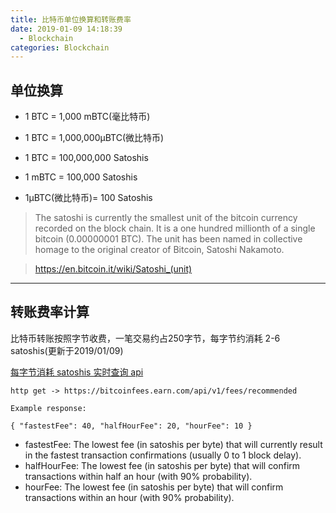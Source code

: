 ```yaml
---
title: 比特币单位换算和转账费率
date: 2019-01-09 14:18:39
  - Blockchain
categories: Blockchain
---
```


## 单位换算

* 1 BTC = 1,000 mBTC(毫比特币)

* 1 BTC = 1,000,000μBTC(微比特币)

* 1 BTC = 100,000,000 Satoshis

* 1 mBTC = 100,000 Satoshis

* 1μBTC(微比特币)= 100 Satoshis

<!-- more -->

> The satoshi is currently the smallest unit of the bitcoin currency recorded on the block chain. It is a one hundred millionth of a single bitcoin (0.00000001 BTC). The unit has been named in collective homage to the original creator of Bitcoin, Satoshi Nakamoto.

> https://en.bitcoin.it/wiki/Satoshi_(unit)
***

## 转账费率计算

比特币转账按照字节收费，一笔交易约占250字节，每字节约消耗 2-6 satoshis(更新于2019/01/09)

[每字节消耗 satoshis 实时查询 api](https://bitcoinfees.21.co/api)

```
http get -> https://bitcoinfees.earn.com/api/v1/fees/recommended

Example response:

{ "fastestFee": 40, "halfHourFee": 20, "hourFee": 10 }
```

* fastestFee: The lowest fee (in satoshis per byte) that will currently result in the fastest transaction confirmations (usually 0 to 1 block delay).
* halfHourFee: The lowest fee (in satoshis per byte) that will confirm transactions within half an hour (with 90% probability).
* hourFee: The lowest fee (in satoshis per byte) that will confirm transactions within an hour (with 90% probability).